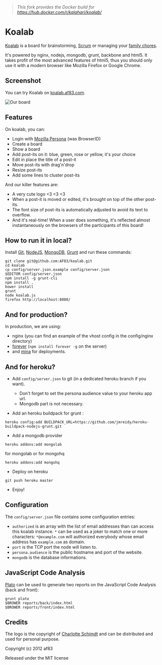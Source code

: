 > *This fork provides the Docker build for https://hub.docker.com/r/kalahari/koalab/*

Koalab
======

[Koalab](https://github.com/AF83/koalab) is a board for brainstorming,
[Scrum](http://en.wikipedia.org/wiki/Scrum_\(development\)) or managing your
[family chores](http://scrum4kids.blogspot.fr/2010/09/using-scrum-for-saturday-chores.html).

It's powered by nginx, nodejs, mongodb, grunt, backbone and html5. It takes
profit of the most advanced features of html5, thus you should only use it
with a modern browser like Mozilla Firefox or Google Chrome.


Screenshot
----------

You can try Koalab on [koalab.af83.com](http://koalab.af83.com).

![Our board](https://raw.github.com/AF83/koalab/master/public/screenshots/board.png)


Features
--------

On koalab, you can:

* Login with [Mozilla Persona](http://www.mozilla.org/persona/) (was BrowserID)
* Create a board
* Show a board
* Add post-its on it: blue, green, rose or yellow, it's your choice
* Edit in place the title of a post-it
* Move post-its with drag'n'drop
* Resize post-its
* Add some lines to cluster post-its

And our killer features are:

* A very cute logo <3 <3 <3
* When a post-it is moved or edited, it's brought on top of the other post-its.
* The font size of post-its is automatically adjusted to avoid its text to overflow.
* And it's real-time! When a user does something, it's reflected almost instantaneously
  on the browsers of the participants of this board!


How to run it in local?
-----------------------

Install [Git](http://git-scm.com/), [NodeJS](http://www.nodejs.org/),
[MongoDB](http://www.mongodb.org/), [Grunt](http://gruntjs.com/getting-started)
and run these commands:

```
git clone git@github.com:AF83/koalab.git
cd koalab
cp config/server.json.example config/server.json
$EDITOR config/server.json
npm install -g grunt-cli
npm install .
bower install
grunt
node koalab.js
firefox http://localhost:8080/
```


And for production?
-------------------

In production, we are using:

- nginx (you can find an example of the vhost config in the config/nginx directory)
- [forever](https://github.com/nodejitsu/forever) (`npm install forever -g` on the server)
- and [mina](http://nadarei.co/mina/) for deployments.


And for heroku?
---------------

- Add `config/server.json` to git (in a dedicated heroku branch if you want).

    - Don't forget to set the persona audience value to your heroku app url.
    - Mongodb part is not necessary.

- Add an heroku buildpack for grunt :

```
heroku config:add BUILDPACK_URL=https://github.com/jmreidy/heroku-buildpack-nodejs-grunt.git
```

- Add a mongodb provider

```
heroku addons:add mongolab
```

for mongolab or for mongohq

```
heroku addons:add mongohq
```

- Deploy on heroku

```
git push heroku master
```

- Enjoy!


Configuration
-------------

The `config/server.json` file contains some configuration entries:

- `authorized` is an array with the list of email addresses than can access
  this koalab instance. `*` can be used as a joker to match one or more
  characters: `*@example.com` will authorized everybody whose email address
  has `example.com` as domain.
- `port` is the TCP port the node will listen to.
- `persona.audience` is the public hostname and port of the website.
- `mongodb` is the database informations.


JavaScript Code Analysis
------------------------

[Plato](http://github.com/jsoverson/plato) can be used to generate two reports
on the JavaScript Code Analysis (back and front):

```
grunt plato
$BROWER reports/back/index.html
$BROWER reports/front/index.html
```


Credits
-------

The logo is the copyright of [Charlotte Schimdt](http://pattedemouche.free.fr/)
and can be distributed and used for personal purpose.

Copyright (c) 2012 af83

Released under the MIT license
